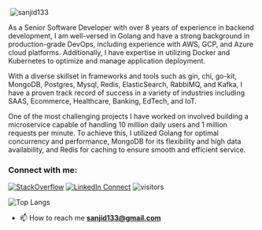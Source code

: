 <p>&nbsp;<img align="center" src="https://github-readme-stats.vercel.app/api?username=sanjid133&show_icons=true&theme=radical&locale=en" alt="sanjid133" /></p>

As a Senior Software Developer with over 8 years of experience in backend development, I am well-versed in Golang and have a strong background in production-grade DevOps, including experience with AWS, GCP, and Azure cloud platforms. Additionally, I have expertise in utilizing Docker and Kubernetes to optimize and manage application deployment.

With a diverse skillset in frameworks and tools such as gin, chi, go-kit, MongoDB, Postgres, Mysql, Redis, ElasticSearch, RabbiMQ, and Kafka, I have a proven track record of success in a variety of industries including SAAS, Ecommerce, Healthcare, Banking, EdTech, and IoT.

One of the most challenging projects I have worked on involved building a microservice capable of handling 10 million daily users and 1 million requests per minute. To achieve this, I utilized Golang for optimal concurrency and performance, MongoDB for its flexibility and high data availability, and Redis for caching to ensure smooth and efficient service.

<h3 align="left">Connect with me:</h3>

[![StackOverflow](https://img.shields.io/badge/%20-Questions-black?color=14171A&labelColor=fff&logo=stackoverflow&logoColor=0c0d0e26)](https://stackoverflow.com/users/6027873/hoque) [![LinkedIn Connect](https://img.shields.io/badge/%20-Connect-black?color=14171A&labelColor=212121&logo=linkedin&logoColor=ffffff)](https://www.linkedin.com/in/sanjidulhoque) ![visitors](https://visitor-badge.laobi.icu/badge?page_id=sanjid133)

![Top Langs](https://github-readme-stats.vercel.app/api/top-langs/?username=sanjid133&layout=compact)


- 📫 How to reach me **sanjid133@gmail.com**


<!--
**sanjid133/sanjid133** is a ✨ _special_ ✨ repository because its `README.md` (this file) appears on your GitHub profile.

Here are some ideas to get you started:

- 🔭 I’m currently working on ...
- 🌱 I’m currently learning ...
- 👯 I’m looking to collaborate on ...
- 🤔 I’m looking for help with ...
- 💬 Ask me about ...
- 📫 How to reach me: ...
- 😄 Pronouns: ...
- ⚡ Fun fact: ...
-->
